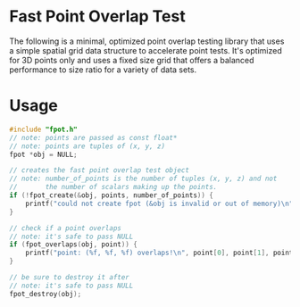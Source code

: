 # Fast Point Overlap Test

The following is a minimal, optimized point overlap testing library
that uses a simple spatial grid data structure to accelerate point
tests. It's optimized for 3D points only and uses a fixed size grid that
offers a balanced performance to size ratio for a variety of data sets.

# Usage
```c
#include "fpot.h"
// note: points are passed as const float*
// note: points are tuples of (x, y, z)
fpot *obj = NULL;

// creates the fast point overlap test object
// note: number_of_points is the number of tuples (x, y, z) and not
//       the number of scalars making up the points.
if (!fpot_create(&obj, points, number_of_points)) {
	printf("could not create fpot (&obj is invalid or out of memory)\n");
}

// check if a point overlaps
// note: it's safe to pass NULL
if (fpot_overlaps(obj, point)) {
	printf("point: (%f, %f, %f) overlaps!\n", point[0], point[1], point[2]);
}

// be sure to destroy it after
// note: it's safe to pass NULL
fpot_destroy(obj);
```
